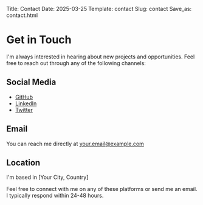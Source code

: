 Title: Contact
Date: 2025-03-25
Template: contact
Slug: contact
Save_as: contact.html

# Get in Touch

I'm always interested in hearing about new projects and opportunities. Feel free to reach out through any of the following channels:

## Social Media
- [GitHub](https://github.com/yourusername)
- [LinkedIn](https://linkedin.com/in/yourusername)
- [Twitter](https://twitter.com/yourusername)

## Email
You can reach me directly at [your.email@example.com](mailto:your.email@example.com)

## Location
I'm based in [Your City, Country]

Feel free to connect with me on any of these platforms or send me an email. I typically respond within 24-48 hours. 